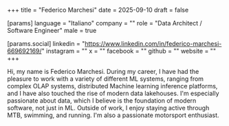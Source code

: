 +++
title = "Federico Marchesi"
date = 2025-09-10
draft = false

[params]
language = "Italiano"
company = ""
role = "Data Architect / Software Engineer"
male = true

[params.social]
linkedin = "https://www.linkedin.com/in/federico-marchesi-669692169/"
instagram = ""
x = ""
facebook = ""
github = ""
website = ""
+++

Hi, my name is Federico Marchesi. During my career, I have had the pleasure to work with a variety of different ML systems, ranging from complex OLAP systems, distributed Machine learning inference platforms, and I have also touched the rise of modern data lakehouses. I'm especially passionate about data, which I believe is the foundation of modern software, not just in ML. Outside of work, I enjoy staying active through MTB, swimming, and running. I'm also a passionate motorsport enthusiast.
